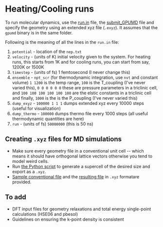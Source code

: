 # Heating/Cooling runs

To run molecular dynamics, use the [run.in](https://github.com/NU-CEM/Group_wiki/blob/main/Software/GPUMD_NEP/run.in) file, the [submit_GPUMD](https://github.com/NU-CEM/Group_wiki/blob/main/Software/GPUMD_NEP/submit_script_gpumd.sh) file and specify the geometry using an extended xyz file (`.exyz`). 
It assumes that the `gpumd` binary is in the same folder.

Following is the meaning of all the lines in the `run.in` file:
1. `potential` - location of the `nep.txt`
2. `velocity` -  (units of K) initial velocity given to the system. For heating runs, this starts from 1K and for cooling runs, you can start from say, 1200K or 1500K
3. `timestep` - (units of fs) 1 femtosecond (I never change this)
4. `ensemble` - `npt_scr` (for thermodynamic integration, use `nvt` and constant volume) `1 1200` is the temp range, `100` is the T_coupling (I've never varied this), `0 0 0 0 0 0` these are pressure parameters in a triclinic cell, and `100 100 100 100 100 100` are the elstic constants in a triclinic cell and finally, `1000` is the is the P_coupling (I've never varied this)     
5. `dump_exyz` - `100000 1 1 1` dumps extended xyz every 10000 steps (useful for visualization)
6. `dump_thermo` - `100000` dumps thermo file every 1000 steps (all useful thermodynamic quantities are here)
7. `run` - (units of fs) `50000000` (this is 50 ns) 

## Creating `.xyz` files for MD simulations

- Make sure every geometry file in a conventional unit cell -- which means it should have orthogonal lattice vectors otherwise you tend to model weird cells.
- Run [the Python script](`write_xyz.py`) to generate a supercell of the desired size and export as a `.xyz`.
- [Sample conventional file](./BaZrS3_conventional.in) and the [resulting file](./model.xyz) in `.xyz` formatare provided.

## To add

- DFT input files for geometry relaxations and total energy single-point calculations (HSE06 and pbesol)
- Guidelines on ensuring the k-point density is consistent
